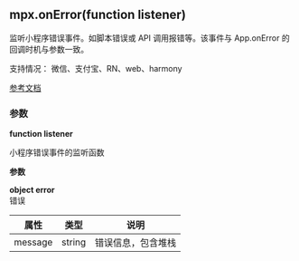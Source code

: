 ## mpx.onError(function listener)

监听小程序错误事件。如脚本错误或 API 调用报错等。该事件与 App.onError 的回调时机与参数一致。

支持情况： 微信、支付宝、RN、web、harmony

[参考文档](https://developers.weixin.qq.com/miniprogram/dev/api/base/app/app-event/wx.onError.html)

### 参数

**function listener**

小程序错误事件的监听函数

**参数**


**object error**\
错误

| 属性 | 类型 | 说明 |
| --- | --- | --- |
| message | string | 错误信息，包含堆栈 |